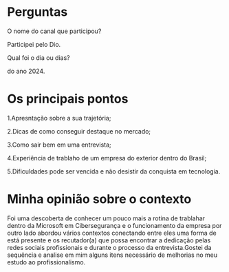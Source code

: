 



# Perguntas

O nome do canal que participou?


Participei pelo Dio.


Qual foi o dia ou dias?


do ano 2024.


# Os principais pontos

1.Apresntação sobre a sua trajetória;

2.Dicas de como conseguir destaque no mercado;

3.Como sair bem em uma entrevista;

4.Experiência de trablaho de um empresa do exterior dentro do Brasil;

5.Dificuldades pode ser vencida e não desistir da conquista em tecnologia.


# Minha opinião sobre o contexto

<p>Foi  uma descoberta de conhecer um pouco mais a rotina de trablahar dentro da Microsoft em Cibersegurança  e o funcionamento da empresa por outro lado abordou vários contextos conectando entre eles uma forma de está presente e os recutador(a) que possa encontrar a dedicação pelas redes sociais profissionais e durante o processo da entrevista.Gostei da sequência e analise em mim alguns itens necessário de melhorias no meu estudo ao profissionalismo.</p>



